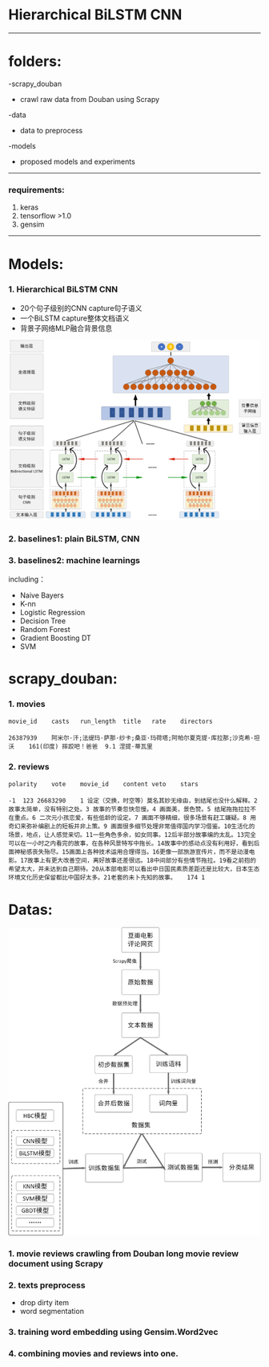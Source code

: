 # Hierarchical BiLSTM CNN

----
# folders:

-scrapy_douban  
	
* 	crawl raw data from Douban using Scrapy  

-data  

* 	data to preprocess  

-models  

* 	proposed models and experiments  

----

### requirements:

1. keras  
1. tensorflow >1.0  
1. gensim  

----


# Models:

### 1. Hierarchical BiLSTM CNN

* 20个句子级别的CNN capture句子语义
* 一个BiLSTM capture整体文档语义
* 背景子网络MLP融合背景信息

![](./assets/BHC模型.png)

### 2. baselines1: plain BiLSTM, CNN 


### 3. baselines2: machine learnings

including：

* Naive Bayers
* K-nn
* Logistic Regression
* Decision Tree
* Random Forest
* Gradient Boosting DT
* SVM


# scrapy_douban:

### 1. movies
	movie_id	casts	run_length	title	rate	directors

	26387939	阿米尔·汗;法缇玛·萨那·纱卡;桑亚·玛荷塔;阿帕尔夏克提·库拉那;沙克希·坦沃	161(印度)	摔跤吧！爸爸	9.1	涅提·蒂瓦里


### 2. reviews
	polarity	vote	movie_id	content	veto	stars

	-1	123	26683290	1 设定（交换，时空等）莫名其妙无缘由，到结尾也没什么解释。2 故事太简单，没有特别之处。3 故事的节奏忽快忽慢。4 画面美，景色赞。5 结尾拖拖拉拉不在重点。6 二次元小孩恋爱，有些低龄的设定。7 画面不够精细，很多场景有赶工嫌疑。8 用奇幻来弥补编剧上的短板并非上策。9 画面很多细节处理非常值得国内学习借鉴。10生活化的场景，地点，让人感觉亲切。11一些角色多余，如女同事。12后半部分故事编的太乱。13完全可以在一小时之内看完的故事，在各种风景特写中拖长。14故事中的感动点没有利用好，看到后面神秘感丧失殆尽。15画面上各种技术运用合理得当。16更像一部旅游宣传片，而不是动漫电影。17故事上有更大改善空间，离好故事还差很远。18中间部分有些情节拖拉。19看之前抱的希望太大，并未达到自己期待。20从本部电影可以看出中日国民素质差距还是比较大，日本生态环境文化历史保留都比中国好太多。21老套的未卜先知的故事。	174	1


# Datas:


![](./assets/总处理流程.png)

### 1. movie reviews crawling from Douban long movie review document using Scrapy


### 2. texts preprocess

*  	drop dirty item
*  	word segmentation

### 3. training word embedding using Gensim.Word2vec

### 4. combining movies and reviews into one.



